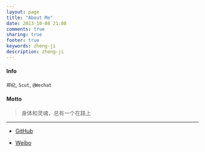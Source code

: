 ```yaml
---
layout: page
title: "About Me"
date: 2013-10-08 21:08
comments: true
sharing: true
footer: true
keywords: zheng-ji
description: zheng-ji
---
```


#### Info

`郑纪`, `Scut`, `@Wechat`

#### Motto
> 身体和灵魂，总有一个在路上

---

* [GitHub](https://github.com/zheng-ji)

* [Weibo](https://weibo.com/u/1906320835)
